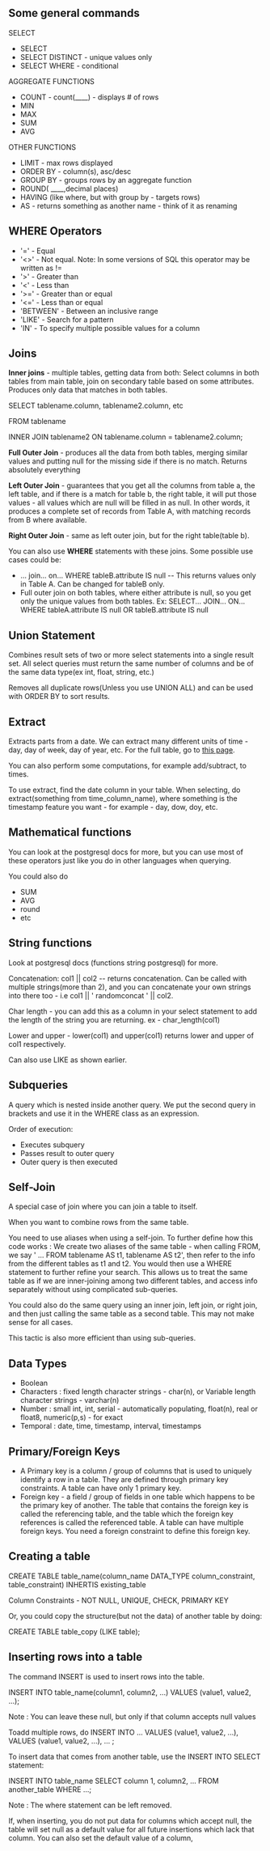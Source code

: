 ## Some general commands

SELECT
* SELECT
* SELECT DISTINCT - unique values only
* SELECT WHERE - conditional

AGGREGATE FUNCTIONS
* COUNT - count(____) - displays # of rows
* MIN
* MAX
* SUM
* AVG

OTHER FUNCTIONS
* LIMIT - max rows displayed
* ORDER BY - column(s), asc/desc
* GROUP BY - groups rows by an aggregate function
* ROUND( ____,decimal places)
* HAVING (like where, but with group by - targets rows)
* AS - returns something as another name - think of it as renaming


## WHERE Operators
* '='	- Equal
* '<>' - Not equal. Note: In some versions of SQL this operator may be written as !=
* '>' - Greater than
* '<' - Less than
* '>=' - Greater than or equal
* '<=' - Less than or equal
* 'BETWEEN' - Between an inclusive range
* 'LIKE' - Search for a pattern
* 'IN' - To specify multiple possible values for a column

## Joins
__Inner joins__ - multiple tables, getting data from both:
Select columns in both tables from main table, join on secondary table based on some attributes. Produces only data that matches in both tables.

SELECT tablename.column, tablename2.column, etc

FROM tablename

INNER JOIN tablename2 ON tablename.column = tablename2.column;

__Full Outer Join__ - produces all the data from both tables, merging similar values and putting null for the missing side if there is no match.
Returns absolutely everything

__Left Outer Join__ - guarantees that you get all the columns from table a, the left table, and if there is a match for table b, the right table, it will put those values - all values which are null will be filled in as null. In other words, it produces a complete set of records from Table A, with matching records from B where available.

__Right Outer Join__ - same as left outer join, but for the right table(table b).

You can also use __WHERE__ statements with these joins. Some possible use cases could be:
* ... join... on... WHERE tableB.attribute IS null -- This returns values only in Table A. Can be changed for tableB only.
* Full outer join on both tables, where either attribute is null, so you get only the unique values from both tables. Ex: SELECT... JOIN... ON... WHERE tableA.attribute IS null OR tableB.attribute IS null

## Union Statement

Combines result sets of two or more select statements into a single result set. All select queries must return the same number of columns and be of the same data type(ex int, float, string, etc.)

Removes all duplicate rows(Unless you use UNION ALL) and can be used with ORDER BY to sort results.

## Extract

Extracts parts from a date. We can extract many different units of time - day, day of week, day of year, etc. For the full table, go to [this page](https://www.postgresql.org/docs/9.6/static/functions-datetime.html).

You can also perform some computations, for example add/subtract, to times.

To use extract, find the date column in your table. When selecting, do extract(something from time_column_name), where something is the timestamp feature you want - for example - day, dow, doy, etc.

## Mathematical functions

You can look at the postgresql docs for more, but you can use most of these operators just like you do in other languages when querying.

You could also do
* SUM
* AVG
* round
* etc

## String functions

Look at postgresql docs (functions string postgresql) for more.

Concatenation: col1 || col2 -- returns concatenation. Can be called with multiple strings(more than 2), and you can concatenate your own strings into there too - i.e col1 || ' randomconcat ' || col2.

Char length - you can add this as a column in your select statement to add the length of the string you are returning. ex - char_length(col1)

Lower and upper - lower(col1) and upper(col1) returns lower and upper of col1 respectively.

Can also use LIKE as shown earlier.

## Subqueries

A query which is nested inside another query. We put the second query in brackets and use it in the WHERE class as an expression.

Order of execution:
* Executes subquery
* Passes result to outer query
* Outer query is then executed

## Self-Join

A special case of join where you can join a table to itself.

When you want to combine rows from the same table.

You need to use aliases when using a self-join. To further define how this code works : We create two aliases of the same table - when calling FROM, we say ' ... FROM tablename AS t1, tablename AS t2', then refer to the info from the different tables as t1 and t2. You would then use a WHERE statement to further refine your search. This allows us to treat the same table as if we are inner-joining among two different tables, and access info separately without using complicated sub-queries.

You could also do the same query using an inner join, left join, or right join, and then just calling the same table as a second table. This may not make sense for all cases.

This tactic is also more efficient than using sub-queries.

## Data Types

* Boolean
* Characters : fixed length character strings - char(n), or Variable length character strings - varchar(n)
* Number : small int, int, serial - automatically populating, float(n), real or float8, numeric(p,s) - for exact
* Temporal : date, time, timestamp, interval, timestamps

## Primary/Foreign Keys
* A Primary key is a column / group of columns that is used to uniquely identify a row in a table. They are defined through primary key constraints. A table can have only 1 primary key.
* Foreign key - a field / group of fields in one table which happens to be the primary key of another. The table that contains the foreign key is called the referencing table, and the table which the foreign key references is called the referenced table. A table can have multiple foreign keys. You need a foreign constraint to define this foreign key.

## Creating a table

CREATE TABLE table_name(column_name DATA_TYPE column_constraint, table_constraint) INHERTIS existing_table

Column Constraints - NOT NULL, UNIQUE, CHECK, PRIMARY KEY

Or, you could copy the structure(but not the data) of another table by doing:

CREATE TABLE table_copy (LIKE table);

## Inserting rows into a table

The command INSERT is used to insert rows into the table.

INSERT INTO table_name(column1, column2, ...) VALUES (value1, value2, ...);

Note : You can leave these null, but only if that column accepts null values

Toadd multiple rows, do INSERT INTO ... VALUES (value1, value2, ...), VALUES (value1, value2, ...), ... ;

To insert data that comes from another table, use the INSERT INTO SELECT statement:

INSERT INTO table_name SELECT column 1, column2, ... FROM another_table WHERE ...;

Note : The where statement can be left removed.

If, when inserting, you do not put data for columns which accept null, the table will set null as a default value for all future insertions which lack that column. You can also set the default value of a column,
